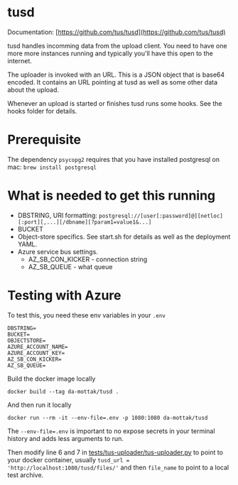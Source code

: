 # tusd

Documentation: [https://github.com/tus/tusd](https://github.com/tus/tusd)

tusd handles incomming data from the upload client. You need to have one more more instances running and typically you'll have this open to the internet.

The uploader is invoked with an URL. This is a JSON object that is base64 encoded. It contains an URL pointing at tusd as well as some other data about the upload.

Whenever an upload is started or finishes tusd runs some hooks. See the hooks folder for details.

# Prerequisite
The dependency `psycopg2` requires that you have installed postgresql on mac:
`brew install postgresql`

# What is needed to get this running
 * DBSTRING, URI formatting: `postgresql://[user[:password]@][netloc][:port][,...][/dbname][?param1=value1&...]`
 * BUCKET
 * Object-store specifics. See start.sh for details as well as the deployment YAML.
 * Azure service bus settings.
   * AZ_SB_CON_KICKER - connection string
   * AZ_SB_QUEUE - what queue


# Testing with Azure
To test this, you need these env variables in your `.env`
```env
DBSTRING=
BUCKET=
OBJECTSTORE=
AZURE_ACCOUNT_NAME=
AZURE_ACCOUNT_KEY=
AZ_SB_CON_KICKER=
AZ_SB_QUEUE=
```

Build the docker image locally
```shell
docker build --tag da-mottak/tusd .
```

And then run it locally
```shell
docker run --rm -it --env-file=.env -p 1080:1080 da-mottak/tusd
```
The `--env-file=.env` is important to no expose secrets in your terminal history and adds less arguments to run.

Then modify line 6 and 7 in [tests/tus-uploader/tus-uploader.py](tests/tus-uploader/tus-uploader.py) to point to your docker container, usually `tusd_url = 'http://localhost:1080/tusd/files/'` and then `file_name` to point to a local test archive.
